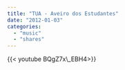 ```yaml
---
title: "TUA - Aveiro dos Estudantes"
date: "2012-01-03"
categories:
  - "music"
  - "shares"
---
```


<div style="width: 70vw;">{{< youtube BQgZ7x\_EBH4>}}</div>
